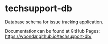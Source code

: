 # techsupport-db
Database schema for issue tracking application.

Documentation can be found at GitHub Pages: https://wbondar.github.io/techsupport-db/
